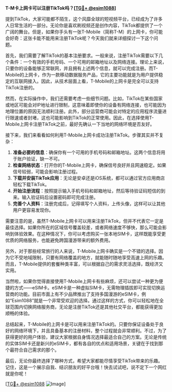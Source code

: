 **T-M卡上网卡可以注册TikTok吗？[[TG💪+ @esim1088](https://t.me/s/esim1088)]**

提到TikTok，大家可能都不陌生，这个风靡全球的短视频平台，已经成为了许多人日常生活的一部分。无论你是喜欢刷视频还是创作内容，TikTok都提供了一个广阔的舞台。但是，如果你手头有一张T-Mobile（简称T-M）的上网卡，你可能会好奇：这张卡能不能用来注册TikTok呢？今天我们就来详细探讨一下这个问题。

首先，我们需要了解TikTok的基本注册要求。一般来说，注册TikTok需要以下几个条件：一个有效的手机号码、一个可用的邮箱地址以及网络连接。理论上来说，只要你的设备能够正常联网，并且拥有上述两个信息，就可以完成注册。而T-Mobile的上网卡，作为一款移动数据服务产品，它的主要功能就是为用户提供稳定的互联网接入。因此，从技术层面上看，T-Mobile的上网卡是完全可以支持TikTok注册的。

然而，在实际操作中，我们还需要考虑一些细节问题。比如，TikTok在某些国家或地区可能会对IP地址进行限制，这意味着即使你的设备有网络连接，也可能因为地理位置的原因无法顺利注册。此外，部分运营商可能会对特定的应用程序流量进行限速或者封堵，这也可能影响到TikTok的正常使用。因此，在选择使用T-Mobile上网卡注册TikTok之前，最好先确认一下当地的网络环境是否友好。

接下来，我们来看看如何利用T-Mobile上网卡成功注册TikTok。步骤其实并不复杂：

1. **准备必要的信息**：确保你有一个可用的手机号码和邮箱地址。这两个信息将用于账户验证，缺一不可。
2. **检查网络状态**：打开你的T-Mobile上网卡，确保信号良好并且网速稳定。如果信号较弱，可能会影响注册过程。
3. **下载并安装TikTok应用**：无论是安卓还是iOS系统，都可以通过官方应用商店轻松下载TikTok。
4. **开始注册流程**：按照提示输入手机号码和邮箱地址，然后等待验证码短信的到来。输入验证码后设置密码即可完成注册。
5. **完善个人资料**：注册完成后，记得填写个人资料，上传头像，这样可以让其他用户更容易发现你。

需要注意的是，虽然T-Mobile上网卡可以用来注册TikTok，但并不代表它一定是最佳选择。如果你所在的区域信号覆盖较差，或者网络速度不够快，那么可能会影响到体验效果。在这种情况下，你可以考虑购买一张本地SIM卡，这样既能享受更优质的网络服务，也能避免跨国漫游带来的额外费用。

另外，对于那些经常旅行的人来说，T-Mobile上网卡确实是一个不错的选择。因为它不受地域限制，只要有网络覆盖的地方，就能随时随地享受高速上网的乐趣。而且，T-Mobile提供的套餐种类丰富，可以根据自己的需求灵活选择，既经济又实用。

当然啦，如果你觉得直接使用T-Mobile上网卡有些麻烦，还可以尝试一种更为便捷的方式——eSIM卡。eSIM卡是一种虚拟SIM卡，无需物理插拔即可实现切换运营商的功能。目前市面上有不少品牌推出了支持多国漫游的eSIM卡，例如“Esim1088”就是一个非常受欢迎的选择。通过这样的方式，你可以轻松地在全球范围内切换网络服务商，无论是注册TikTok还是其他社交平台，都能获得更加顺畅的体验。

总结起来，T-Mobile的上网卡是可以用来注册TikTok的。只要你保证设备处于良好的网络环境下，并且具备基本的注册材料，整个过程就会非常顺利。不过，为了获得更好的用户体验，建议大家根据自身情况选择最适合自己的方案。无论是传统的实体SIM卡还是新兴的eSIM卡，都有各自的优点和适用场景，关键在于找到那个最符合自己需求的那个。

最后，无论你最终选择了哪种方式，希望大家都能尽情享受TikTok带来的乐趣。记住，这是一个展示自我、结识朋友的好平台哦！快去试试吧，说不定下一个网红就是你呢！

[[TG💪+ @esim1088](https://t.me/s/esim1088) ![Image](https://i.postimg.cc/4NQfJmqS/Snipaste-2025-05-13-00-14-12.png)]